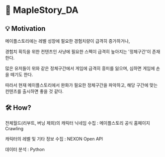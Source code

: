 # 🍁 MapleStory_DA

## 💡 Motivation
메이플스토리에는 레벨 성장에 필요한 경험치량이 급격히 증가하거나,

경험치 획득을 위한 컨텐츠인 사냥에 필요한 스펙이 급격히 높아지는 '정체구간'이 존재한다.

많은 유저들이 위와 같은 정체구간에서 게임에 급격히 흥미를 잃으며, 심하면 게임에 손을 떼기도 한다.

따라서 현재 메이플스토리에서 완화가 필요한 정체구간을 파악하고, 해당 구간에 맞는 컨텐츠를 출시하면 좋을 것 같다.

## 🛠️ How?
전체월드(리부트, 버닝 제외)의 캐릭터 닉네임 수집 : 메이플스토리 공식 홈페이지 Crawling


캐릭터의 레벨 및 기타 정보 수집 : NEXON Open API


데이터 분석 : Python
